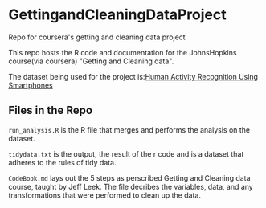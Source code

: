# GettingandCleaningDataProject
Repo for coursera's getting and cleaning data project

This repo hosts the R code and documentation for the JohnsHopkins course(via coursera) "Getting and Cleaning data". 

The dataset being used for the project is:[Human Activity Recognition Using Smartphones](http://archive.ics.uci.edu/ml/datasets/Human+Activity+Recognition+Using+Smartphones)

## Files in the Repo

`run_analysis.R` is the R file that merges and performs the analysis on the dataset. 

`tidydata.txt` is the output, the result of the r code and is a dataset that adheres to the rules of tidy data.

`CodeBook.md` lays out the  5 steps as perscribed Getting and Cleaning data course, taught by Jeff Leek. The file decribes the variables, data, and any transformations that were performed to clean up the data.
